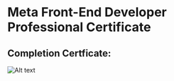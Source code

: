 # Meta Front-End Developer Professional Certificate
## Completion Certficate:
![Alt text](https://s3.amazonaws.com/coursera_assets/meta_images/generated/CERTIFICATE_LANDING_PAGE/CERTIFICATE_LANDING_PAGE~JMBM5FNSLENL/CERTIFICATE_LANDING_PAGE~JMBM5FNSLENL.jpeg "a title")